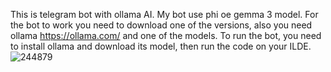 This is telegram bot with ollama AI. My bot use phi oe gemma 3 model. 
For the bot to work you need to download one of the versions, also you need ollama https://ollama.com/ and one of the models.
To run the bot, you need to install ollama and download its model, then run the code on your ILDE.
![244879](https://github.com/user-attachments/assets/7b44847d-9f3e-47be-b1d1-3f8ab11b1ced)
